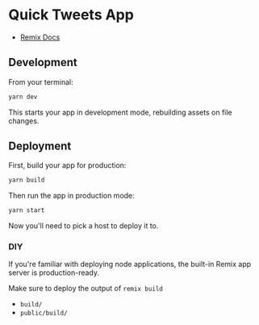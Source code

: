 # Quick Tweets App

- [Remix Docs](https://remix.run/docs)

## Development

From your terminal:

```sh
yarn dev
```

This starts your app in development mode, rebuilding assets on file changes.

## Deployment

First, build your app for production:

```sh
yarn build
```

Then run the app in production mode:

```sh
yarn start
```

Now you'll need to pick a host to deploy it to.

### DIY

If you're familiar with deploying node applications, the built-in Remix app server is production-ready.

Make sure to deploy the output of `remix build`

- `build/`
- `public/build/`
